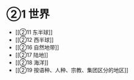 # ②1 世界

- [[②11 东半球]]
- [[②12 西半球]]
- [[②16 自然地带]]
- [[②17 陆地]]
- [[②18 海洋]]
- [[②19 按语种、人种、宗教、集团区分的地区]]
